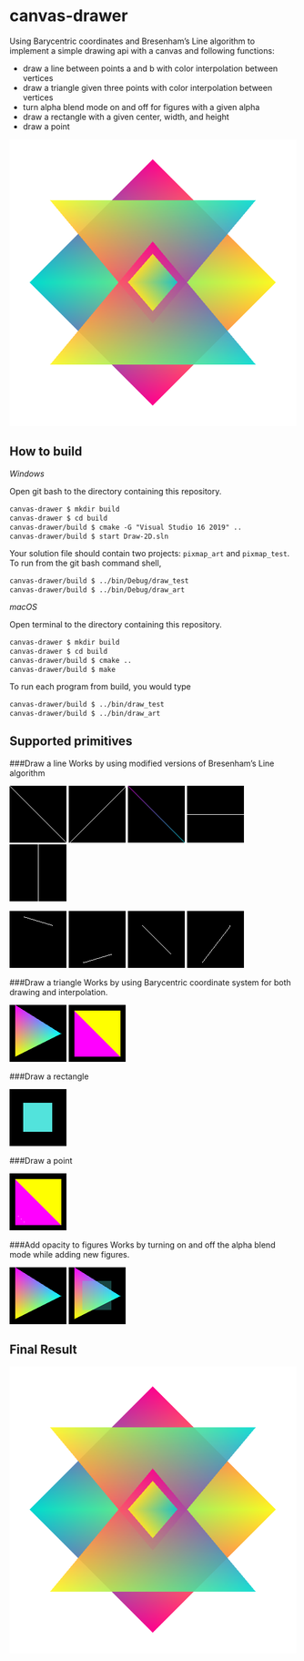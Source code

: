 # canvas-drawer

Using Barycentric coordinates and Bresenham’s Line algorithm to implement a simple drawing api with a canvas and following functions:
- draw a line between points a and b with color interpolation between vertices
- draw a triangle given three points with color interpolation between vertices
- turn alpha blend mode on and off for figures with a given alpha
- draw a rectangle with a given center, width, and height
- draw a point
 
![Combined functions](images/myart.png)


## How to build

*Windows*

Open git bash to the directory containing this repository.

```
canvas-drawer $ mkdir build
canvas-drawer $ cd build
canvas-drawer/build $ cmake -G "Visual Studio 16 2019" ..
canvas-drawer/build $ start Draw-2D.sln
```

Your solution file should contain two projects: `pixmap_art` and `pixmap_test`.
To run from the git bash command shell, 

```
canvas-drawer/build $ ../bin/Debug/draw_test
canvas-drawer/build $ ../bin/Debug/draw_art
```

*macOS*

Open terminal to the directory containing this repository.

```
canvas-drawer $ mkdir build
canvas-drawer $ cd build
canvas-drawer/build $ cmake ..
canvas-drawer/build $ make
```

To run each program from build, you would type

```
canvas-drawer/build $ ../bin/draw_test
canvas-drawer/build $ ../bin/draw_art
```

## Supported primitives

###Draw a line
Works by using modified versions of Bresenham’s Line algorithm

![Combined functions](images/diagonal-line-1.png)
![Combined functions](images/diagonal-line-2.png)
![Combined functions](images/line-color-interpolations.png)
![Combined functions](images/horizontal-line.png)
![Combined functions](images/vertical-line.png)

![Combined functions](images/h-lessthan-w-line-1.png)
![Combined functions](images/h-lessthan-w-line-2.png)
![Combined functions](images/w-lessthan-h-line-1.png)
![Combined functions](images/w-lessthan-h-line-2.png)

###Draw a triangle
Works by using Barycentric coordinate system for both drawing and interpolation. 

![Combined functions](images/triangle.png)
![Combined functions](images/quad.png)

###Draw a rectangle

![Combined functions](images/rectange.png)

###Draw a point

![Combined functions](images/points.png)

###Add opacity to figures
Works by turning on and off the alpha blend mode while adding new figures.

![Combined functions](images/triangle.png)
![Combined functions](images/overlay.png)

## Final Result

![Combined functions](images/myart.png)
